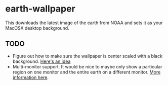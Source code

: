 # earth-wallpaper
This downloads the latest image of the earth from NOAA and sets it as your MacOSX desktop background.

## TODO
* Figure out how to make sure the wallpaper is center scaled with a black background. [Here's an idea](https://www.jamf.com/jamf-nation/discussions/22301/setting-desktop-picture-to-be-centered-with-a-specific-background-color)
* Multi-monitor support. It would be nice to maybe only show a particular region on one monitor and the entire earth on a different monitor. [More information here](https://apple.stackexchange.com/questions/141834/applescript-to-change-desktop-image-on-all-monitors#308843).
